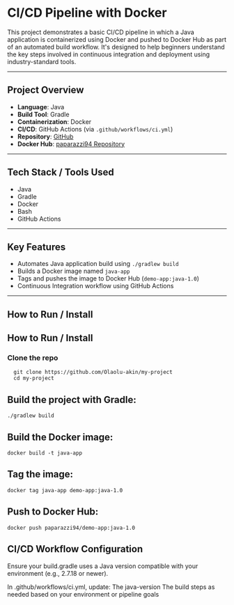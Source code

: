 # CI/CD Pipeline with Docker

This project demonstrates a basic CI/CD pipeline in which a Java application is containerized using Docker and pushed to Docker Hub as part of an automated build workflow. It's designed to help beginners understand the key steps involved in continuous integration and deployment using industry-standard tools.

---

## Project Overview

- **Language**: Java  
- **Build Tool**: Gradle  
- **Containerization**: Docker  
- **CI/CD**: GitHub Actions (via `.github/workflows/ci.yml`)  
- **Repository**: [GitHub](https://github.com/Olaolu-akin/my-project)  
- **Docker Hub**: [paparazzi94 Repository](https://hub.docker.com/repositories/paparazzi94)

---

## Tech Stack / Tools Used

- Java  
- Gradle  
- Docker  
- Bash  
- GitHub Actions

---

## Key Features

- Automates Java application build using `./gradlew build`
- Builds a Docker image named `java-app`
- Tags and pushes the image to Docker Hub (`demo-app:java-1.0`)
- Continuous Integration workflow using GitHub Actions

---

## How to Run / Install

## How to Run / Install
   ### Clone the repo
      git clone https://github.com/Olaolu-akin/my-project
      cd my-project

## Build the project with Gradle:
    ./gradlew build
## Build the Docker image:
    docker build -t java-app
## Tag the image:
    docker tag java-app demo-app:java-1.0
## Push to Docker Hub:
    docker push paparazzi94/demo-app:java-1.0

## CI/CD Workflow Configuration
Ensure your build.gradle uses a Java version compatible with your environment (e.g., 2.7.18 or newer).

In .github/workflows/ci.yml, update:
    The java-version
    The build steps as needed based on your environment or pipeline goals
